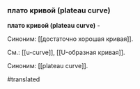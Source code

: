 ### плато кривой (plateau curve)

**плато кривой (plateau curve)** -

Синоним: [[достаточно хорошая кривая]].

См.: [[u-curve]], [[U-образная кривая]].

Синоним: [[plateau curve]].

#translated
